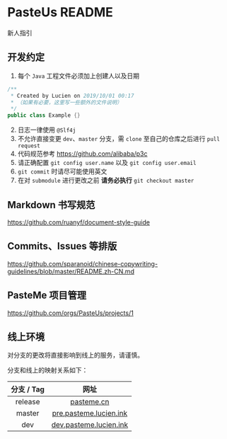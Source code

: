 # PasteUs README

新人指引

## 开发约定

1. 每个 `Java` 工程文件必须加上创建人以及日期

```java
/**
 * Created by Lucien on 2019/10/01 00:17
 * （如果有必要，这里写一些额外的文件说明）
 */
public class Example {}
```

2. 日志一律使用 `@Slf4j`
3. 不允许直接变更 `dev`、`master` 分支，需 `clone` 至自己的仓库之后进行 `pull request`
4. 代码规范参考 https://github.com/alibaba/p3c
5. 请正确配置 `git config user.name` 以及 `git config user.email`
6. `git commit` 时请尽可能使用英文
7. 在对 `submodule` 进行更改之前 **请务必执行** `git checkout master`

## Markdown 书写规范

https://github.com/ruanyf/document-style-guide

## Commits、Issues 等排版

https://github.com/sparanoid/chinese-copywriting-guidelines/blob/master/README.zh-CN.md

## PasteMe 项目管理

https://github.com/orgs/PasteUs/projects/1

## 线上环境

对分支的更改将直接影响到线上的服务，请谨慎。

分支和线上的映射关系如下：

| 分支 / Tag | 网址 |
| :---: | :---: |
| release | [pasteme.cn](https://pasteme.cn) |
| master | [pre.pasteme.lucien.ink](http://pre.pasteme.lucien.ink) |
| dev | [dev.pasteme.lucien.ink](http://dev.pasteme.lucien.ink) |
